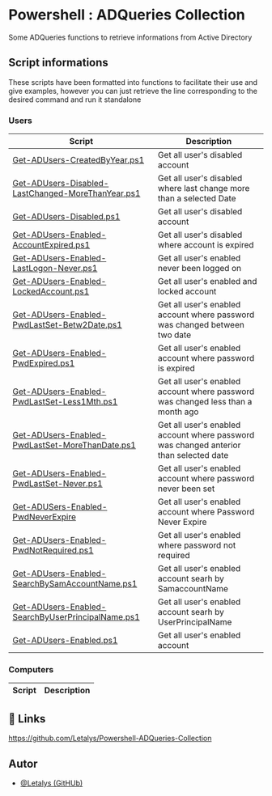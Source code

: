 # Powershell : ADQueries Collection

Some ADQueries functions to retrieve informations from Active Directory
## Script informations

These scripts have been formatted into functions to facilitate their use and give examples, however you can just retrieve the line corresponding to the desired command and run it standalone

### Users

|Script|Description|
|-|-|
|[Get-ADUsers-CreatedByYear.ps1](./Commands/ADUsers/Get-ADUsers-CreatedByYear.ps1)|Get all user's disabled account|
|[Get-ADUsers-Disabled-LastChanged-MoreThanYear.ps1](./Commands/ADUsers/Get-ADUsers-Disabled-LastChanged-MoreThanYear.ps1)|Get all user's disabled where last change more than a selected Date|
|[Get-ADUsers-Disabled.ps1](./Commands/ADUsers/Get-ADUsers-Disabled.ps1)|Get all user's disabled account|
|[Get-ADUsers-Enabled-AccountExpired.ps1](./Commands/ADUsers/Get-ADUsers-Enabled-AccountExpired.ps1)|Get all user's disabled where account is expired|
|[Get-ADUsers-Enabled-LastLogon-Never.ps1](./Commands/ADUsers/Get-ADUser-Enabled-LastLogon-Never.ps1)|Get all user's enabled never been logged on|
|[Get-ADUsers-Enabled-LockedAccount.ps1](./Commands/ADUsers/Get-ADUsers-Enabled-LockedAccount.ps1)|Get all user's enabled and locked account|
|[Get-ADUsers-Enabled-PwdLastSet-Betw2Date.ps1](./Commands/ADUsers/Get-ADUsers-Enabled-PwdLastSet-Betw2Date.ps1)|Get all user's enabled account where password was changed between two date|
|[Get-ADUsers-Enabled-PwdExpired.ps1](./Commands/ADUsers/Get-ADUsers-Enabled-PwdExpired.ps1)|Get all user's enabled account where password is expired|
|[Get-ADUsers-Enabled-PwdLastSet-Less1Mth.ps1](./Commands/ADUsers/Get-ADUsers-Enabled-PwdLastSet-Less1Mth.ps1)|Get all user's enabled account where password was changed less than a month ago|
|[Get-ADUsers-Enabled-PwdLastSet-MoreThanDate.ps1](./Commands/ADUsers/Get-ADUser-Enabled-PwdLastSet-MoreThanDate.ps1)|Get all user's enabled account where password was changed anterior than selected date|
|[Get-ADUsers-Enabled-PwdLastSet-Never.ps1](./Commands/ADUsers/Get-ADUsers-Enabled-PwdLastSet-Never.ps1)|Get all user's enabled account where password never been set|
|[Get-ADUSers-Enabled-PwdNeverExpire](./Commands/ADUsers/Get-ADUSers-Enabled-PwdNeverExpire)|Get all user's enabled account where Password Never Expire|
|[Get-ADUsers-Enabled-PwdNotRequired.ps1](./Commands/ADUsers/Get-ADUsers-Enabled-PwdNotRequired.ps1)|Get all user's enabled where password not required|
|[Get-ADUsers-Enabled-SearchBySamAccountName.ps1](./Commands/ADUsers/Get-ADUsers-Enabled-SearchBySamAccountName.ps1)|Get all user's enabled account searh by SamaccountName|
|[Get-ADUsers-Enabled-SearchByUserPrincipalName.ps1](./Commands/ADUsers/Get-ADUsers-Enabled-SearchByUserPrincipalName.ps1)|Get all user's enabled account searh by UserPrincipalName|
|[Get-ADUsers-Enabled.ps1](./Commands/ADUsers/Get-ADUsers-Enabled.ps1)|Get all user's enabled account|


### Computers

|Script|Description|
|-|-|

## 🔗 Links
https://github.com/Letalys/Powershell-ADQueries-Collection


## Autor
- [@Letalys (GitHUb)](https://www.github.com/Letalys)